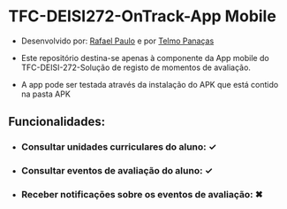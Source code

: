 # TFC-DEISI272-OnTrack-App Mobile

- Desenvolvido por: [Rafael Paulo](https://github.com/rafaelpaulo22001810) e por [Telmo Panaças](https://github.com/telmo-a22001972)

- Este repositório destina-se apenas à componente da App mobile do TFC-DEISI-272-Solução de registo de momentos de avaliação.

- A app pode ser testada através da instalação do APK que está contido na pasta APK

## Funcionalidades:

- ### Consultar unidades curriculares do aluno: ✓


- ### Consultar eventos de avaliação do aluno: ✓


- ### Receber notificações sobre os eventos de avaliação: ✖
